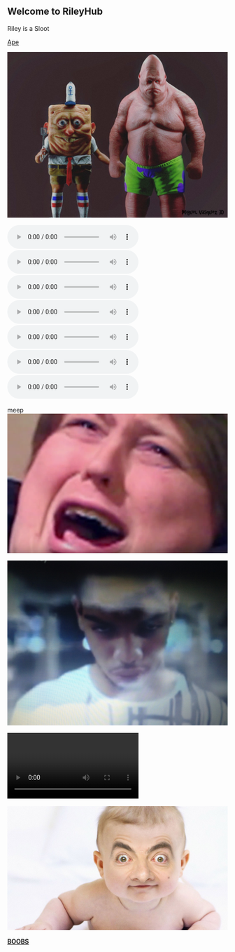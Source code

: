 ## Welcome to RileyHub

Riley is a Sloot

[Ape](https://o8ocorbino8o.github.io/)

![Image](spong1.jpg)

<audio src="Creep Catchers (Prod By Sonik) - K-Blitz.mp3" controls preload></audio>
<audio src="Happy Swingin (Radio Edit) - Shemian.mp3" controls preload></audio>
<audio src="Gangsta's Paradise (Ricky West Trap Remix) - Coolio.mp3" controls preload></audio>
<audio src="Hypnotize - Biggie Smalls.mp3" controls preload></audio>
<audio src="Life Could Be A Dream (Chill Trap Remix).mp3" controls preload></audio>
<audio src="Pure Imagination (Trap Remix) - Willy Wonka.mp3" controls preload></audio>
<audio src="Imperial March (Goblins from Mars Trap Remix) - Star Wars.mp3
" controls preload></audio>

meep
![Image](Domestic.PNG)

![Image](IMG_1529.JPG)

![Image](IMG_1798.mp4)

![Image](Mr.-Bean-Funny-Baby-Face-Picture.jpg)

[**BOOBS**](https://forum.roblox.com/Forum/ShowPost.aspx?PostID=94958740)
